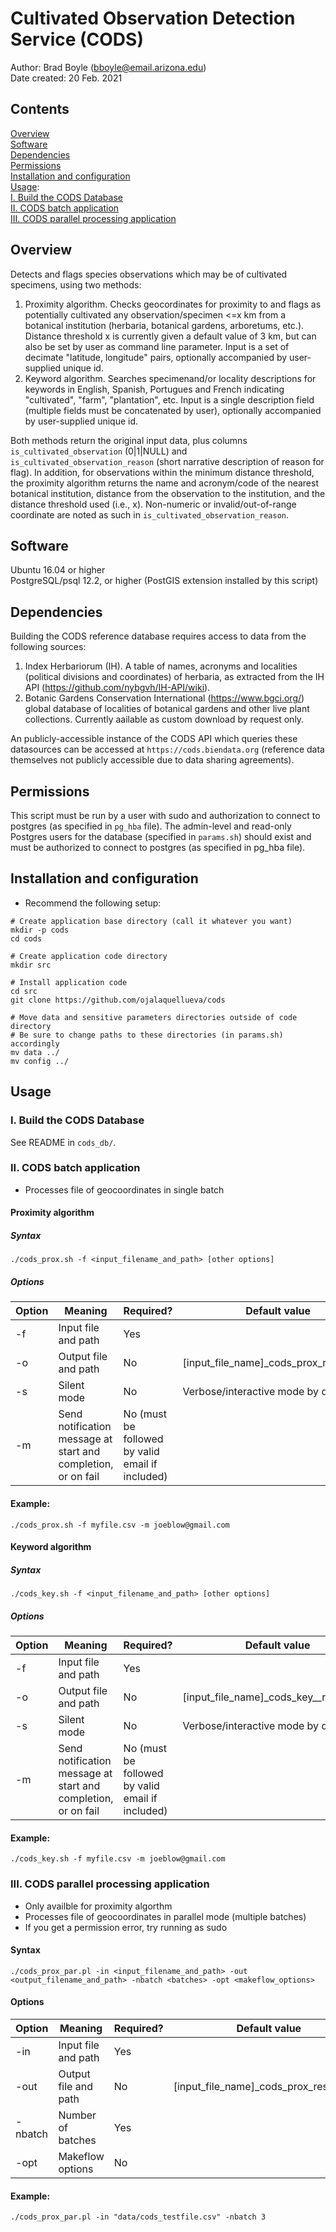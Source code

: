 # Cultivated Observation Detection Service (CODS)

Author: Brad Boyle (bboyle@email.arizona.edu)  
Date created: 20 Feb. 2021

## Contents

[Overview](#overview)  
[Software](#software)  
[Dependencies](#dependencies)  
[Permissions](#permissions)  
[Installation and configuration](#installation-and-configuration)  
[Usage](#usage):  
[I. Build the CODS Database ](#I-build-cods-db)  
[II. CODS batch application](#II-cods-batch)  
[III. CODS parallel processing application](#II-cods-parallel)

<a name="overview"></a>
## Overview

Detects and flags species observations which may be of cultivated specimens, using two methods:

1. Proximity algorithm. Checks geocordinates for proximity to and flags as potentially cultivated any observation/specimen <=x km from a  botanical institution (herbaria, botanical gardens, arboretums, etc.). Distance threshold x is currently given a default value of 3 km, but can also be set by user as command line parameter. Input is a set of decimate "latitude, longitude" pairs, optionally accompanied by user-supplied unique id. 
2. Keyword algorithm. Searches specimenand/or locality descriptions for keywords in English, Spanish, Portugues and French indicating "cultivated", "farm", "plantation", etc. Input is a single description field (multiple fields must be concatenated by user), optionally accompanied by user-supplied unique id. 

Both methods return the original input data, plus columns `is_cultivated_observation` (0|1|NULL) and `is_cultivated_observation_reason` (short narrative description of reason for flag). In addition, for observations within the minimum distance threshold, the proximity algorithm returns the name and acronym/code of the nearest botanical institution, distance from the observation to the institution, and the distance threshold used (i.e., x). Non-numeric or invalid/out-of-range coordinate are noted as such in  `is_cultivated_observation_reason`.

<a name="software"></a>
## Software

Ubuntu 16.04 or higher  
PostgreSQL/psql 12.2, or higher (PostGIS extension installed by this script)

<a name="dependencies"></a>
## Dependencies

Building the CODS reference database requires access to data from the following sources:

1. Index Herbariorum (IH). A table of names, acronyms and localities (political divisions and coordinates) of herbaria, as extracted from the IH API (https://github.com/nybgvh/IH-API/wiki).
2. Botanic Gardens Conservation International (https://www.bgci.org/) global database of localities of botanical gardens and other live plant collections. Currently aailable as custom download by request only.

An publicly-accessible instance of the CODS API which queries these datasources can be accessed at `https://cods.biendata.org` (reference data themselves not publicly accessible due to data sharing agreements). 

<a name="permissions"></a>
## Permissions

This script must be run by a user with sudo and authorization to connect to postgres (as specified in `pg_hba` file). The admin-level and read-only Postgres users for the database (specified in `params.sh`) should exist and must be authorized to connect to postgres (as specified in pg_hba file).

<a name="installation-and-configuration"></a>
## Installation and configuration
* Recommend the following setup:

```
# Create application base directory (call it whatever you want)
mkdir -p cods
cd cods

# Create application code directory
mkdir src

# Install application code
cd src
git clone https://github.com/ojalaquellueva/cods

# Move data and sensitive parameters directories outside of code directory
# Be sure to change paths to these directories (in params.sh) accordingly
mv data ../
mv config ../
```

<a name="usage"></a>
## Usage

<a name="I-build-cods-db"></a>
### I. Build the CODS Database
See README in `cods_db/`.

<a name="II-cods-batch"></a>
### II. CODS batch application
* Processes file of geocoordinates in single batch

#### Proximity algorithm

#####  Syntax

```
./cods_prox.sh -f <input_filename_and_path> [other options]
```

##### Options

Option | Meaning | Required? | Default value | 
------ | ------- | -------  | ---------- | 
-f     | Input file and path | Yes | |
-o     | Output file and path | No | [input\_file\_name]\_cods\_prox\_results.csv | 
-s     | Silent mode | No | Verbose/interactive mode by default |
-m     | Send notification message at start and completion, or on fail | No (must be followed by valid email if included) | 

#### Example:

```
./cods_prox.sh -f myfile.csv -m joeblow@gmail.com
```

#### Keyword algorithm

#####  Syntax

```
./cods_key.sh -f <input_filename_and_path> [other options]
```

##### Options

Option | Meaning | Required? | Default value | 
------ | ------- | -------  | ---------- | 
-f     | Input file and path | Yes | |
-o     | Output file and path | No | [input\_file\_name]\_cods\_key\__results.csv | 
-s     | Silent mode | No | Verbose/interactive mode by default |
-m     | Send notification message at start and completion, or on fail | No (must be followed by valid email if included) | 

#### Example:

```
./cods_key.sh -f myfile.csv -m joeblow@gmail.com
```

<a name="II-cods-parallel"></a>
### III. CODS parallel processing application
* Only availble for proximity algorthm
* Processes file of geocoordinates in parallel mode (multiple batches)
* If you get a permission error, try running as sudo

#### Syntax

```
./cods_prox_par.pl -in <input_filename_and_path> -out <output_filename_and_path> -nbatch <batches> -opt <makeflow_options>
```

#### Options

Option | Meaning | Required? | Default value | 
------ | ------- | -------  | ---------- | 
-in     | Input file and path | Yes | |
-out     | Output file and path | No | [input\_file\_name]\_cods\_prox\_results.csv | 
-nbatch     | Number of batches | Yes |  |
-opt     | Makeflow options | No | 

#### Example:

```
./cods_prox_par.pl -in "data/cods_testfile.csv" -nbatch 3
```
